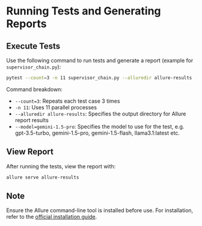 # Running Tests and Generating Reports

## Execute Tests

Use the following command to run tests and generate a report (example for `supervisor_chain.py`):

```bash
pytest --count=3 -n 11 supervisor_chain.py --alluredir allure-results --model=gemini-1.5-pro
```

Command breakdown:
- `--count=3`: Repeats each test case 3 times
- `-n 11`: Uses 11 parallel processes
- `--alluredir allure-results`: Specifies the output directory for Allure report results
- `--model=gemini-1.5-pro`: Specifies the model to use for the test, e.g. gpt-3.5-turbo, gemini-1.5-pro, gemini-1.5-flash, llama3.1:latest etc.

## View Report

After running the tests, view the report with:

```bash
allure serve allure-results
```

## Note

Ensure the Allure command-line tool is installed before use. For installation, refer to the [official installation guide](https://allurereport.org/docs/install/).